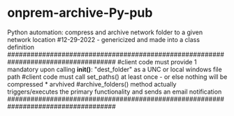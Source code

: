 # onprem-archive-Py-pub
 Python automation: compress and archive  network folder to a given network location
#12-29-2022 - genericized and made into a class definition
####################################################################################
#client code must provide 1 mandatory upon calling __init()__: "dest_folder" as a UNC or local windows file path
#client code must call set_paths() at least once - or else nothing will be compressed * arvhived
#archive_folders() method actually triggers/executes the primary functionality and sends an email notification
####################################################################################
